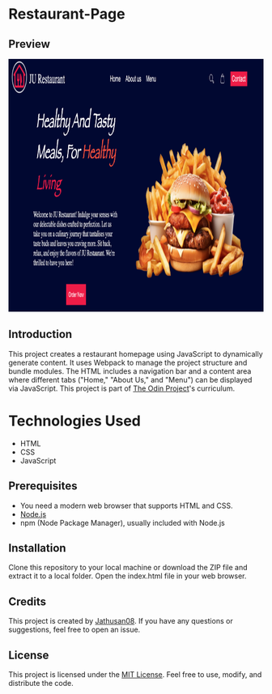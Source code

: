 # Restaurant-Page

## Preview

<img src="image.png" alt="JU Restaurant" width="800" height="500">

## Introduction

This project creates a restaurant homepage using JavaScript to dynamically generate content. It uses Webpack to manage the project structure and bundle modules. The HTML includes a navigation bar and a content area where different tabs ("Home," "About Us," and "Menu") can be displayed via JavaScript. This project is part of [The Odin Project](https://www.theodinproject.com/lessons/node-path-javascript-restaurant-page)'s curriculum.

# Technologies Used

- HTML
- CSS
- JavaScript

## Prerequisites

- You need a modern web browser that supports HTML and CSS.
- [Node.js](https://nodejs.org/)
- npm (Node Package Manager), usually included with Node.js

## Installation

Clone this repository to your local machine or download the ZIP file and extract it to a local folder. Open the index.html file in your web browser.

## Credits

This project is created by [Jathusan08](https://github.com/Jathusan08). If you have any questions or suggestions, feel free to open an issue.

## License

This project is licensed under the [MIT License](LICENSE). Feel free to use, modify, and distribute the code.
